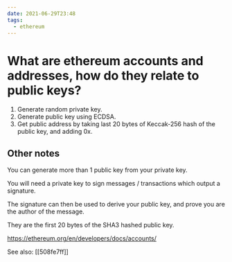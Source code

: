 ```yaml
---
date: 2021-06-29T23:48
tags: 
  - ethereum
---
```


# What are ethereum accounts and addresses, how do they relate to public keys?

1. Generate random private key.
1. Generate public key using ECDSA.
1. Get public address by taking last 20 bytes of Keccak-256 hash of the public key, and adding 0x.

## Other notes

You can generate more than 1 public key from your private key.

You will need a private key to sign messages / transactions which output a signature.

The signature can then be used to derive your public key, and prove you are the author of the message.

They are the first 20 bytes of the SHA3 hashed public key.

https://ethereum.org/en/developers/docs/accounts/

See also: [[508fe7ff]] 
